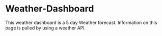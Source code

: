 # Weather-Dashboard

This weather dashboard is a 5 day Weather forecast. Information on this page is pulled by using a weather API.